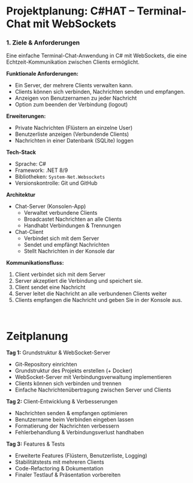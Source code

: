 # Projektplanung: C#HAT – Terminal-Chat mit WebSockets

### 1. Ziele & Anforderungen

Eine einfache Terminal-Chat-Anwendung in C# mit WebSockets, die eine Echtzeit-Kommunikation zwischen Clients ermöglicht.

**Funktionale Anforderungen:**

- Ein Server, der mehrere Clients verwalten kann.
- Clients können sich verbinden, Nachrichten senden und empfangen.
- Anzeigen von Benutzernamen zu jeder Nachricht
- Option zum beenden der Verbindung (logout)

**Erweiterungen:**

- Private Nachrichten (Flüstern an einzelne User)
- Benutzerliste anzeigen (Verbundende Clients)
- Nachrichten in einer Datenbank (SQLite) loggen

**Tech-Stack**

- Sprache: C#
- Framework: .NET 8/9
- Bibliotheken: `System-Net.Websockets`
- Versionskontrolle: Git und GitHub

**Architektur**

- Chat-Server (Konsolen-App)
  - Verwaltet verbundene Clients
  - Broadcastet Nachrichten an alle Clients
  - Handhabt Verbindungen & Trennungen
- Chat-Client
  - Verbindet sich mit dem Server
  - Sendet und empfängt Nachrichten
  - Stellt Nachrichten in der Konsole dar

**Kommunikationsfluss:**

1. Client verbindet sich mit dem Server
2. Server akzeptiert die Verbindung und speichert sie.
3. Client sendet eine Nachricht
4. Server leitet die Nachricht an alle verbundenen Clients weiter
5. Clients empfangen die Nachricht und geben Sie in der Konsole aus.

<br />

# Zeitplanung

**Tag 1:** Grundstruktur & WebSocket-Server

- Git-Repository einrichten
- Grundstruktur des Projekts erstellen (+ Docker)
- WebSocket-Server mit Verbindungsverwaltung implementieren
- Clients können sich verbinden und trennen
- Einfache Nachrichtenübertragung zwischen Server und Clients

**Tag 2:** Client-Entwicklung & Verbesserungen

- Nachrichten senden & empfangen optimieren
- Benutzername beim Verbinden eingeben lassen
- Formatierung der Nachrichten verbessern
- Fehlerbehandlung & Verbindungsverlust handhaben

**Tag 3:** Features & Tests

- Erweiterte Features (Flüstern, Benutzerliste, Logging)
- Stabilitätstests mit mehreren Clients
- Code-Refactoring & Dokumentation
- Finaler Testlauf & Präsentation vorbereiten
